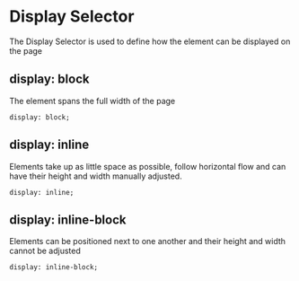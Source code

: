 # Display Selector

The Display Selector is used to define how the element can be displayed on the page

## display: block 
The element spans the full width of the page
```
display: block;
```
## display: inline 
Elements take up as little space as possible, follow horizontal flow and can have their height and width manually adjusted.
```
display: inline;
```

## display: inline-block 
Elements can be positioned next to one another and their height and width cannot be adjusted 
```
display: inline-block;
```
